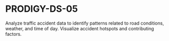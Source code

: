 # PRODIGY-DS-05
Analyze traffic accident data to identify patterns related to road conditions, weather, and time of day. Visualize accident hotspots and contributing factors.

